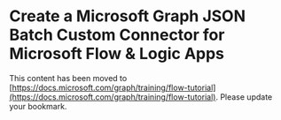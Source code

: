 # Create a Microsoft Graph JSON Batch Custom Connector for Microsoft Flow & Logic Apps

This content has been moved to [https://docs.microsoft.com/graph/training/flow-tutorial](https://docs.microsoft.com/graph/training/flow-tutorial). Please update your bookmark.
